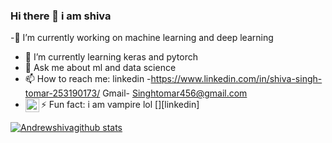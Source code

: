 ### Hi there 👋 i am shiva 






 -🔭 I’m currently working on machine learning and deep learning 
- 🌱 I’m currently learning keras and pytorch
- 💬 Ask me about ml and data science
- 📫 How to reach me: 
linkedin -https://www.linkedin.com/in/shiva-singh-tomar-253190173/
Gmail- Singhtomar456@gmail.com
- ⚡ Fun fact:  i am vampire lol
[<img align="left" alt="codeSTACKr | LinkedIn" width="22px" src="https://cdn.jsdelivr.net/npm/simple-icons@v3/icons/linkedin.svg" />][linkedin]




[![Andrewshivagithub stats](https://github-readme-stats.vercel.app/api?username=andrewshiva)](https://github.com/andrewshiva/github-readme-stats)

